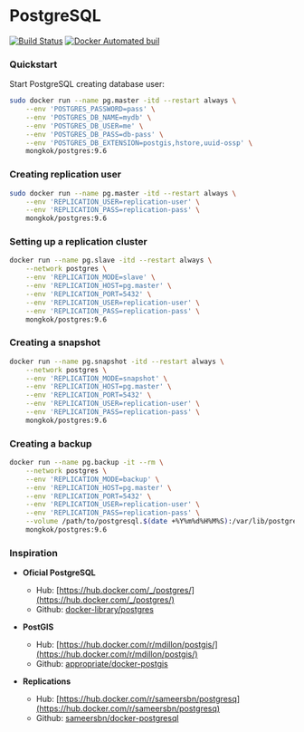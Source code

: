 # PostgreSQL

[![Build Status](https://travis-ci.org/dockerlabs/postgres.svg?branch=master)](https://travis-ci.org/dockerlabs/postgres) [![Docker Automated buil](https://img.shields.io/docker/automated/mongkok/postgres.svg)](https://hub.docker.com/r/mongkok/postgres)

### Quickstart

Start PostgreSQL creating database user:

```sh
sudo docker run --name pg.master -itd --restart always \
    --env 'POSTGRES_PASSWORD=pass' \
    --env 'POSTGRES_DB_NAME=mydb' \
    --env 'POSTGRES_DB_USER=me' \
    --env 'POSTGRES_DB_PASS=db-pass' \
    --env 'POSTGRES_DB_EXTENSION=postgis,hstore,uuid-ossp' \
    mongkok/postgres:9.6
```



### Creating replication user

```sh
sudo docker run --name pg.master -itd --restart always \
    --env 'REPLICATION_USER=replication-user' \
    --env 'REPLICATION_PASS=replication-pass' \
    mongkok/postgres:9.6
```


### Setting up a replication cluster

```sh
docker run --name pg.slave -itd --restart always \
    --network postgres \
    --env 'REPLICATION_MODE=slave' \
    --env 'REPLICATION_HOST=pg.master' \
    --env 'REPLICATION_PORT=5432' \
    --env 'REPLICATION_USER=replication-user' \
    --env 'REPLICATION_PASS=replication-pass' \
    mongkok/postgres:9.6
```

### Creating a snapshot

```sh
docker run --name pg.snapshot -itd --restart always \
    --network postgres \
    --env 'REPLICATION_MODE=snapshot' \
    --env 'REPLICATION_HOST=pg.master' \
    --env 'REPLICATION_PORT=5432' \
    --env 'REPLICATION_USER=replication-user' \
    --env 'REPLICATION_PASS=replication-pass' \
    mongkok/postgres:9.6
```

### Creating a backup

```sh
docker run --name pg.backup -it --rm \
    --network postgres \
    --env 'REPLICATION_MODE=backup' \
    --env 'REPLICATION_HOST=pg.master' \
    --env 'REPLICATION_PORT=5432' \
    --env 'REPLICATION_USER=replication-user' \
    --env 'REPLICATION_PASS=replication-pass' \
    --volume /path/to/postgresql.$(date +%Y%m%d%H%M%S):/var/lib/postgresql/replica \
    mongkok/postgres:9.6
```

### Inspiration

* **Oficial PostgreSQL**
    - Hub: [https://hub.docker.com/_/postgres/](https://hub.docker.com/_/postgres/)
    - Github: [docker-library/postgres](https://github.com/docker-library/postgres)

* **PostGIS**
    - Hub: [https://hub.docker.com/r/mdillon/postgis/](https://hub.docker.com/r/mdillon/postgis/)
    - Github: [appropriate/docker-postgis](https://github.com/appropriate/docker-postgis)

* **Replications** 
    - Hub: [https://hub.docker.com/r/sameersbn/postgresq](https://hub.docker.com/r/sameersbn/postgresq)
    - Github: [sameersbn/docker-postgresql](https://github.com/sameersbn/docker-postgresql)
